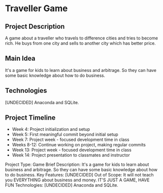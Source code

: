 # Traveller Game
## Project Description
A game about a traveller who travels to difference cities and tries to become rich. He buys from one city and sells to another city which has better price. 
## Main Idea
It's a game for kids to learn about business and arbitrage. So they can have some basic knowledge about how to do business. 
## Technologies
[UNDECIDED]
Anaconda and SQLite. 
## Project Timeline
- Week 4: Project initialization and setup
- Week 5: First meaningful commit beyond initial setup
- Week 7: Project week - focused development time in class
- Weeks 8-12: Continue working on project, making regular commits
- Week 13: Project week - focused development time in class
- Week 14: Project presentation to classmates and instructor



Project Type: Game
Brief Description: It's a game for kids to learn about business and arbitrage. So they can have some basic knowledge about how to do business. 
Key Features: [UNDECIDED]
Out of Scope: It will not teach you EVERYTHING about business and money. IT'S JUST A GAME, HAVE FUN
Technologies: [UNDECIDED] Anaconda and SQLite. 
